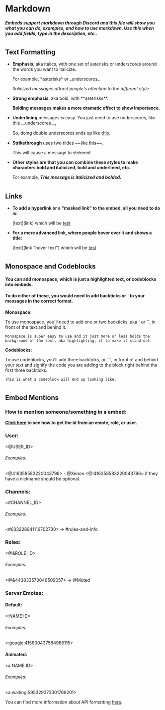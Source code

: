 # Markdown

##### Embeds support markdown through Discord and this file will show you what you can do, examples, and how to use markdown. Use this when you add fields, type in the description, etc..

#

## Text Formatting

- **Emphasis**, aka italics, with one set of asterisks or underscores around the words you want to italicize.

  For example, \*asterisks\* or \_underscores\_.

  _Italicized messages attract people's attention to the different style_

- **Strong emphasis**, aka bold, with \*\*asterisks\*\*.

  **Bolding messages makes a more dramatic effect to show importance.**

- **Underlining** messages is easy. You just need to use underscores, like this \_\_underscores\_\_,

  So, doing double underscores ends up like t̲h̲i̲s̲.

- **Strikethrough** uses two tildes \~\~like this\~\~.

  This will cause a message to ~~strikeout~~.

- **Other styles are that you can combine these styles to make characters bold and italicized, bold and underlined, etc..**

  For example, **_This message is italicized and bolded._**

#

## Links

- **To add a hyperlink or a "masked link" to the embed, all you need to do is:**

  [text]\(link) which will be [test](https://www.youtube.com/watch?v=dQw4w9WgXcQ)

- **For a more advanced link, where people hover over it and shows a title:**

  [text]\(link "hover text") which will be [test](https://www.youtube.com/watch?v=dQw4w9WgXcQ 'RickRoll')

#

## Monospace and Codeblocks

#### You can add monospace, which is just a highlighted text, or codeblocks into embeds.

#### To do either of these, you would need to add backticks or ` to your messages in the correct format.

**Monospace:**

To use monospace, you'll need to add one or two backticks, aka ` or ``, in front of the text and behind it.

`Monospace is super easy to use and it just more or less bolds the background of the text, aka highlighting, it to make it stand out.`

**Codeblocks:**

To use codeblocks, you'll add three backticks, or ```, in front of and behind your text and signify the code you are adding to the block right behind the first three backticks.

```
This is what a codeblock will end up looking like.
```

#

## Embed Mentions

### How to mention someone/something in a embed:

**[Click here](https://i.imgur.com/Cpn96bO.gif) to see how to get the id from an emote, role, or user.**

### User:

<@USER_ID>

###### Examples:

<@416358583220043796> - @Xenon
<@!416358583220043796> if they have a nickname should be optional.

### Channels:

<#CHANNEL_ID>

###### Examples:

<#633228941116702730> -> #rules-and-info

### Roles:

<@&ROLE_ID>

###### Examples:

<@&443833570046509057> -> @Muted

### Server Emotes:

#### Default:

<:NAME:ID>

###### Examples:

<:google:415600437584986115>

#### Animated:

<a:NAME:ID>

###### Examples:

<a:waiting:595329373301768201>

You can find more information about API formatting [here](https://discord.com/developers/docs/reference#message-formatting-formats).
